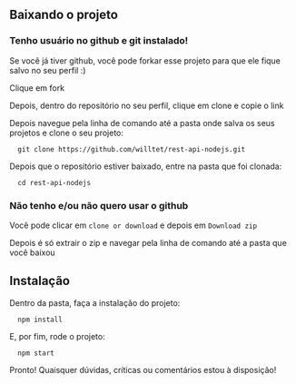 ## Baixando o projeto

### Tenho usuário no github e git instalado!

Se você já tiver github, você pode forkar esse projeto para que ele fique salvo no seu perfil :)

Clique em fork

Depois, dentro do repositório no seu perfil, clique em clone e copie o link

Depois navegue pela linha de comando até a pasta onde salva os seus projetos e clone o seu projeto:

```
  git clone https://github.com/willtet/rest-api-nodejs.git
```

Depois que o repositório estiver baixado, entre na pasta que foi clonada:

```
  cd rest-api-nodejs
```

### Não tenho e/ou não quero usar o github

Você pode clicar em `clone or download` e depois em `Download zip`

Depois é só extrair o zip e navegar pela linha de comando até a pasta que você baixou

## Instalação

Dentro da pasta, faça a instalação do projeto:

```
  npm install
```

E, por fim, rode o projeto:

```
  npm start
```


Pronto! Quaisquer dúvidas, críticas ou comentários estou à disposição!
